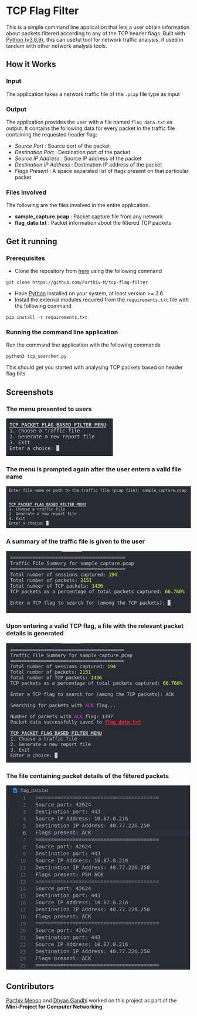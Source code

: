 # TCP Flag Filter
This is a simple command line application that lets a user obtain information about packets filtered according to any of the TCP header flags. Built with [Python (v3.6.9)](https://www.python.org/downloads/release/python-369/), this can useful tool for network traffic analysis, if used in tandem with other network analysis tools.

## How it Works
### Input
The application takes a network traffic file of the `.pcap` file type as input
### Output
The application provides the user with a file named `flag_data.txt` as output. It contains the following data for every packet in the traffic file containing the requested header flag:
- *Source Port* : Source port of the packet
- *Destination Port* : Destination port of the packet
- *Source IP Address* : Source IP address of the packet
- *Destination IP Address* : Destination IP address of the packet
- *Flags Present* : A space separated list of flags present on that particular packet
### Files involved
The following are the files involved in the entire application.
- **sample_capture.pcap** : Packet capture file from any network
- **flag_data.txt** : Packet information about the filtered TCP packets 

## Get it running
### Prerequisites
- Clone the repository from [here](https://github.com/Parthiv-M/tcp-flag-filter) using the following command
```
git clone https://github.com/Parthiv-M/tcp-flag-filter
```
- Have [Python](https://www.python.org/downloads/release/python-360/) installed on your system, at least version >= 3.6 
- Install the external modules required from the `requirements.txt` file with the following command
```
pip install -r requirements.txt
```
### Running the command line application
Run the command line application with the following commands
```
python3 tcp_searcher.py
```
This should get you started with analysing TCP packets based on header flag bits  

## Screenshots
### The menu presented to users
![](https://github.com/Parthiv-M/tcp-flag-filter/blob/master/extras/image1.png)
### The menu is prompted again after the user enters a valid file name
![](https://github.com/Parthiv-M/tcp-flag-filter/blob/master/extras/image2.png)
### A summary of the traffic file is given to the user
![](https://github.com/Parthiv-M/tcp-flag-filter/blob/master/extras/image3.png)
### Upon entering a valid TCP flag, a file with the relevant packet details is generated
![](https://github.com/Parthiv-M/tcp-flag-filter/blob/master/extras/image4.png)
### The file containing packet details of the filtered packets
![](https://github.com/Parthiv-M/tcp-flag-filter/blob/master/extras/image5.png)

## Contributors
[Parthiv Menon](https://github.com/Parthiv-M) and [Dhyan Gandhi](https://github.com/Hydron13) worked on this project as part of the **Mini-Project for Computer Networking**. 